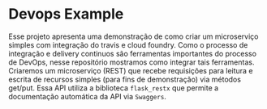 # Devops Example

Esse projeto apresenta uma demonstração de como criar um microserviço simples com integração do travis e cloud foundry. Como o processo de integração e delivery continuos são ferramentas importantes do processo de DevOps, nesse repositório mostramos como integrar tais ferramentas. Criaremos um microserviço (REST) que recebe requisições para leitura e escrita de recursos simples (para fins de demonstração) via métodos get/put. Essa API utiliza a biblioteca `flask_restx` que permite a documentação automática da API via `Swaggers`.

